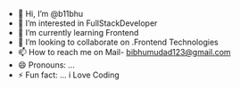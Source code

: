 - 👋 Hi, I’m @b11bhu
- 👀 I’m interested in FullStackDeveloper
- 🌱 I’m currently learning Frontend
- 💞️ I’m looking to collaborate on .Frontend Technologies
- 📫 How to reach me on Mail- bibhumudad123@gmail.com
- 😄 Pronouns: ...
- ⚡ Fun fact: ... i Love Coding

<!---
b11bhu/b11bhu is a ✨ special ✨ repository because its `README.md` (this file) appears on your GitHub profile.
You can click the Preview link to take a look at your changes.
--->
